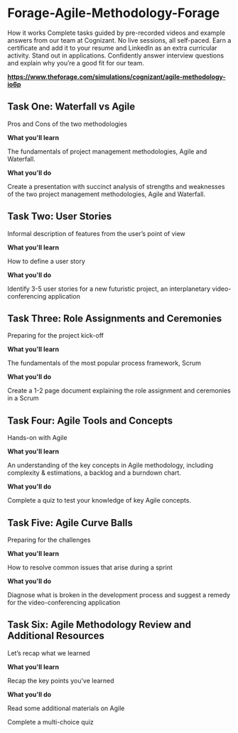 # Forage-Agile-Methodology-Forage

How it works
Complete tasks guided by pre-recorded videos and example answers from our team at Cognizant. No live sessions, all self-paced.
Earn a certificate and add it to your resume and LinkedIn as an extra curricular activity.
Stand out in applications. Confidently answer interview questions and explain why you’re a good fit for our team.

**https://www.theforage.com/simulations/cognizant/agile-methodology-io6p**

## Task One: Waterfall vs Agile

Pros and Cons of the two methodologies

**What you'll learn**

The fundamentals of project management methodologies, Agile and Waterfall. 

**What you'll do**

Create a presentation with succinct analysis of strengths and weaknesses of the two project management methodologies, Agile and Waterfall. 

## Task Two: User Stories

Informal description of features from the user’s point of view

**What you'll learn**

How to define a user story

**What you'll do**

Identify 3-5 user stories for a new futuristic project, an interplanetary video-conferencing application


## Task Three: Role Assignments and Ceremonies

Preparing for the project kick-off

**What you'll learn**

The fundamentals of the most popular process framework, Scrum

**What you'll do**

Create a 1-2 page document explaining the role assignment and ceremonies in a Scrum


## Task Four: Agile Tools and Concepts

Hands-on with Agile

**What you'll learn**

An understanding of the key concepts in Agile methodology, including complexity & estimations, a backlog and a burndown chart. 

**What you'll do**

Complete a quiz to test your knowledge of key Agile concepts.



## Task Five: Agile Curve Balls

Preparing for the challenges

**What you'll learn**

How to resolve common issues that arise during a sprint

**What you'll do**

Diagnose what is broken in the development process and suggest a remedy for the video-conferencing application



## Task Six: Agile Methodology Review and Additional Resources

Let’s recap what we learned

**What you'll learn**

Recap the key points you've learned

**What you'll do**

Read some additional materials on Agile 

Complete a multi-choice quiz



